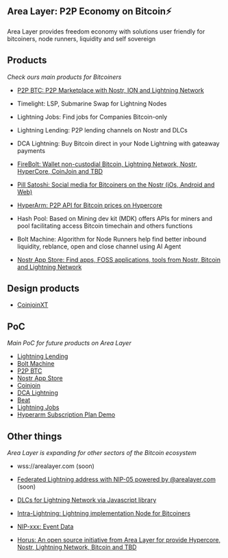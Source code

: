 ## Area Layer: P2P Economy on Bitcoin⚡️

Area Layer provides freedom economy with solutions user friendly for bitcoiners, node runners, liquidity and self sovereign

## Products

*Check ours main products for Bitcoiners*

- [P2P BTC: P2P Marketplace with Nostr, ION and Lightning Network](https://github.com/AreaLayer/P2PBTC)

- Timelight: LSP, Submarine Swap for Lightning Nodes

- Lightning Jobs: Find jobs for Companies Bitcoin-only

- Lightning Lending: P2P lending channels on Nostr and DLCs

- DCA Lightning: Buy Bitcoin direct in your Node Lightning with gateaway payments

- [FireBolt: Wallet non-custodial Bitcoin, Lightning Network, Nostr, HyperCore, CoinJoin and TBD](https://github.com/AreaLayer/FireBolt)

- [Pill Satoshi: Social media for Bitcoiners on the Nostr (iOs, Android and Web)](https://github.com/AreaLayer/PillSatoshi)

- [HyperArm: P2P API for Bitcoin prices on Hypercore](https://github.com/AreaLayer/HyperArm)

- Hash Pool:  Based on Mining dev kit (MDK) offers APIs for miners and pool facilitating access Bitcoin timechain and others functions

- Bolt Machine: Algorithm for Node Runners help find better inbound liquidity, reblance, open and close channel using AI Agent

- [Nostr App Store: Find apps, FOSS applications, tools from Nostr, Bitcoin and Lightning Network](https://github.com/AreaLayer/Nostr-App-Store)


## Design products

- [CoinjoinXT](https://github.com/AreaLayer/CoinjoinXT)
  
## PoC 

*Main PoC for future products on Area Layer*

- [Lightning Lending](https://github.com/AreaLayer/Lightning-lending-PoC)
- [Bolt Machine](https://github.com/AreaLayer/Bolt-Machine-AI)
- [P2P BTC](https://github.com/AreaLayer/P2PBTC-PoC)
- [Nostr App Store](https://github.com/AreaLayer/Nostr-App-Store-PoC)
- [Coinjoin](https://github.com/AreaLayer/Coinjoin-PoC-demo)
- [DCA Lightning](https://github.com/AreaLayer/DCA-Lightning-PoC)
- [Beat](https://github.com/AreaLayer/Beat-PoC)
- [Lightning Jobs](https://github.com/AreaLayer/Lightning-Jobs-PoC)
- [Hyperarm Subscription Plan Demo](https://github.com/AreaLayer/Hyperarm-demo)

## Other things

*Area Layer is expanding for other sectors of the Bitcoin ecosystem* 

- wss://arealayer.com (soon)

- [Federated Lightning address with NIP-05 powered by @arealayer.com](https://github.com/AreaLayer/LNURL) (soon)

- [DLCs for Lightning Network via Javascript library](https://github.com/AreaLayer/javascript-dlc)

- [Intra-Lightning: Lightning implementation Node for Bitcoiners](https://github.com/AreaLayer/Intra-Lightning)

- [NIP-xxx: Event Data](https://github.com/AreaLayer/NIP-xxx)

- [Horus: An open source initiative from Area Layer for provide Hypercore, Nostr, Lightning Network, Bitcoin and TBD](https://github.com/Horus-Org)
